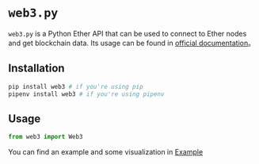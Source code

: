 # `web3.py`

`web3.py` is a Python Ether API that can be used to connect to Ether nodes and get blockchain data. Its usage can be found in [official documentation](https://web3py.readthedocs.io/en/stable/)。

## Installation

```bash
pip install web3 # if you're using pip
pipenv install web3 # if you're using pipenv
```

## Usage

```python
from web3 import Web3

```

You can find an example and some visualization in [Example](../examples/web3py.ipynb)
